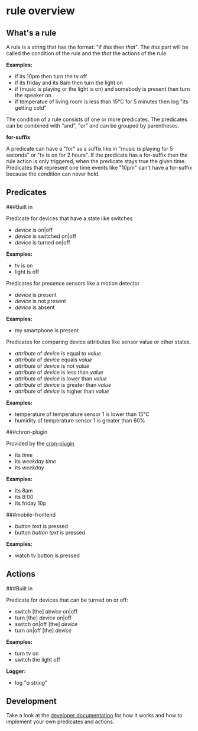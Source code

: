 rule overview
==============

What's a rule
------------
A rule is a string that has the format: "if _this_ then _that_". The _this_ part will be called 
the condition of the rule and the _that_ the actions of the rule.

__Examples:__

  * if its 10pm then turn the tv off
  * if its friday and its 8am then turn the light on
  * if (music is playing or the light is on) and somebody is present then turn the speaker on
  * if temperatue of living room is less than 15°C for 5 minutes then log "its getting cold" 

The condition of a rule consists of one or more predicates. The predicates can be combined with
"and", "or" and can be grouped by parentheses.

__for-suffix__

A predicate can have a "for" as a suffix like in "music is playing for 5 seconds" or 
"tv is on for 2 hours". If the predicate has a for-suffix then the rule action is only triggered,
when the predicate stays true the given time. Predicates that represent one time events like "10pm"
can't have a for-suffix because the condition can never hold.

Predicates
-----------

###Built in

Predicate for devices that have a state like switches

  * _device_ is on|off
  * _device_ is switched on|off
  * _device_ is turned on|off

__Examples:__

  * tv is on
  * light is off

Predicates for presence sensors like a motion detector  

  * _device_ is present
  * _device_ is not present
  * _device_ is absent

__Examples:__

  * my smartphone is present

Predicates for comparing device attributes like sensor value or other states.

  * _attribute_ of _device_ is equal to _value_
  * _attribute_ of _device_ equals _value_
  * _attribute_ of _device_ is not _value_
  * _attribute_ of _device_ is less than _value_
  * _attribute_ of _device_ is lower than _value_
  * _attribute_ of _device_ is greater than _value_
  * _attribute_ of _device_ is higher than _value_

__Examples:__

  * temperature of temperature sensor 1 is lower than 15°C
  * humidity of temperature sensor 1 is greater than 60% 

###chron-plugin

Provided by the [cron-plugin](http://www.pimatic.org/docs/pimatic-cron/)

  * its _time_
  * its _weekday_ _time_
  * its _weekday_

__Examples:__

  * its 8am
  * its 8:00
  * its friday 10p

###mobile-frontend

  * _button text_ is pressed
  * button _button text_ is pressed

__Examples:__

  * watch tv button is pressed

Actions
-------

###Built in

Predicate for devices that can be turned on or off:

  * switch [the] _device_ on|off
  * turn [the] _device_ on|off
  * switch on|off [the] _device_ 
  * turn on|off [the] _device_ 

__Examples:__

  * turn tv on
  * switch the light off

__Logger:__

  * log "_a string_"

Development
------------
Take a look at the [developer documentation](http://www.pimatic.org/docs/lib/rules.html) for how
it works and how to implement your own predicates and actions.